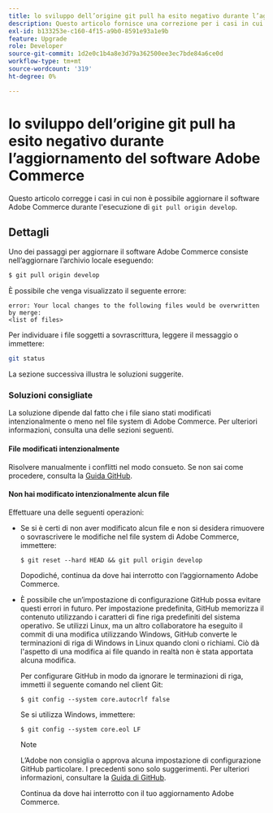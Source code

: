 ```yaml
---
title: lo sviluppo dell’origine git pull ha esito negativo durante l’aggiornamento del software Adobe Commerce
description: Questo articolo fornisce una correzione per i casi in cui non è possibile aggiornare il software Adobe Commerce durante l’esecuzione di "git pull origin development".
exl-id: b133253e-c160-4f15-a9b0-8591e93a1e9b
feature: Upgrade
role: Developer
source-git-commit: 1d2e0c1b4a8e3d79a362500ee3ec7bde84a6ce0d
workflow-type: tm+mt
source-wordcount: '319'
ht-degree: 0%

---
```


# lo sviluppo dell’origine git pull ha esito negativo durante l’aggiornamento del software Adobe Commerce

Questo articolo corregge i casi in cui non è possibile aggiornare il software Adobe Commerce durante l&#39;esecuzione di `git pull origin develop`.

## Dettagli

Uno dei passaggi per aggiornare il software Adobe Commerce consiste nell’aggiornare l’archivio locale eseguendo:

```bash
$ git pull origin develop
```

È possibile che venga visualizzato il seguente errore:

```terminal
error: Your local changes to the following files would be overwritten by merge:
<list of files>
```

Per individuare i file soggetti a sovrascrittura, leggere il messaggio o immettere:

```bash
git status
```

La sezione successiva illustra le soluzioni suggerite.

### Soluzioni consigliate

La soluzione dipende dal fatto che i file siano stati modificati intenzionalmente o meno nel file system di Adobe Commerce. Per ulteriori informazioni, consulta una delle sezioni seguenti.

#### File modificati intenzionalmente

Risolvere manualmente i conflitti nel modo consueto. Se non sai come procedere, consulta la [Guida GitHub](https://help.github.com/).

#### Non hai modificato intenzionalmente alcun file

Effettuare una delle seguenti operazioni:

* Se si è certi di non aver modificato alcun file e non si desidera rimuovere o sovrascrivere le modifiche nel file system di Adobe Commerce, immettere:

  </p>
    <pre><code class="language-bash">$ git reset --hard HEAD && git pull origin develop</code></pre>

  Dopodiché, continua da dove hai interrotto con l’aggiornamento Adobe Commerce.

* È possibile che un’impostazione di configurazione GitHub possa evitare questi errori in futuro. Per impostazione predefinita, GitHub memorizza il contenuto utilizzando i caratteri di fine riga predefiniti del sistema operativo. Se utilizzi Linux, ma un altro collaboratore ha eseguito il commit di una modifica utilizzando Windows, GitHub converte le terminazioni di riga di Windows in Linux quando cloni o richiami. Ciò dà l&#39;aspetto di una modifica ai file quando in realtà non è stata apportata alcuna modifica.

  Per configurare GitHub in modo da ignorare le terminazioni di riga, immetti il seguente comando nel client Git:

  </p>
    <pre><code class="language-bash">$ git config --system core.autocrlf false</code></pre>

  Se si utilizza Windows, immettere:

  </p>
    <pre><code class="language-bash">$ git config --system core.eol LF</code></pre>

  >[!NOTE]
  >
  >L’Adobe non consiglia o approva alcuna impostazione di configurazione GitHub particolare. I precedenti sono solo suggerimenti. Per ulteriori informazioni, consultare la [Guida di GitHub](https://help.github.com/).

  Continua da dove hai interrotto con il tuo aggiornamento Adobe Commerce.
